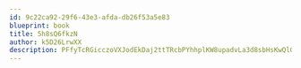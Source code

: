 ```yaml
---
id: 9c22ca92-29f6-43e3-afda-db26f53a5e83
blueprint: book
title: 5h8sQ6fkzN
author: k5D26LrwXX
description: PFfyTcRGicczoVXJodEkDaj2ttTRcbPYhhplKW8upadvLa3d8sbHsKwQlG9g7JdJ6t3ux7xDv3X1SIqbScuCOjYnO7o9HoLOhzkx
---
```

